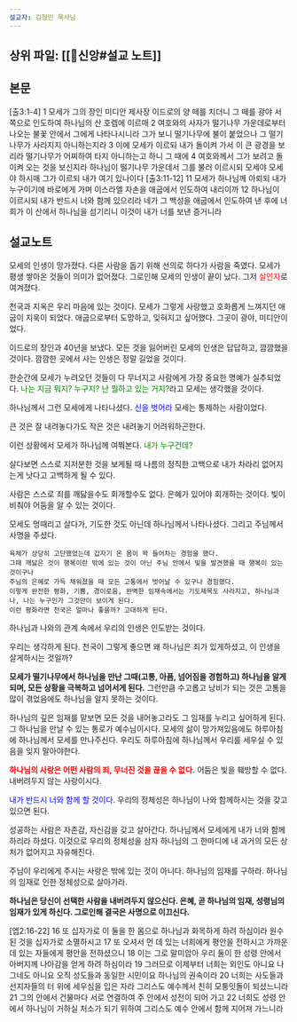 ```yaml
---
설교자: 김형민 목사님
---
```

## 상위 파일: [[🧭신앙#설교 노트]]

## 본문
[출3:1-4]
1 모세가 그의 장인 미디안 제사장 이드로의 양 떼를 치더니 그 떼를 광야 서쪽으로 인도하여 하나님의 산 호렙에 이르매
2 여호와의 사자가 떨기나무 가운데로부터 나오는 불꽃 안에서 그에게 나타나시니라 그가 보니 떨기나무에 불이 붙었으나 그 떨기나무가 사라지지 아니하는지라
3 이에 모세가 이르되 내가 돌이켜 가서 이 큰 광경을 보리라 떨기나무가 어찌하여 타지 아니하는고 하니 그 때에
4 여호와께서 그가 보려고 돌이켜 오는 것을 보신지라 하나님이 떨기나무 가운데서 그를 불러 이르시되 모세야 모세야 하시매 그가 이르되 내가 여기 있나이다
[출3:11-12]
11 모세가 하나님께 아뢰되 내가 누구이기에 바로에게 가며 이스라엘 자손을 애굽에서 인도하여 내리이까
12 하나님이 이르시되 내가 반드시 너와 함께 있으리라 네가 그 백성을 애굽에서 인도하여 낸 후에 너희가 이 산에서 하나님을 섬기리니 이것이 내가 너를 보낸 증거니라

## 설교노트
모세의 인생이 망가졌다.
다른 사람을 돕기 위해 선의로 하다가 사람을 죽였다.
모세가 평생 쌓아온 것들이 의미가 없어졌다.
그로인해 모세의 인생이 끝이 났다.
그저 <span style="color:red">살인자</span>로 여겨졌다.

천국과 지옥은 우리 마음에 있는 것이다.
모세가 그렇게 사랑했고 호화롭게 느껴지던 애굽이 지욱이 되었다.
애굽으로부터 도망하고, 잊혀지고 싶어했다.
그곳이 광야, 미디안이었다.

이드로의 장인과 40년을 보냈다.
모든 것을 잃어버린 모세의 인생은 답답하고, 깜깜했을 것이다.
깜깜한 곳에서 사는 인생은 정말 길었을 것이다.

한순간에 모세가 누려오던 것들이 다 무너지고 사람에게 가장 중요한 명예가 실추되었다.
<span style="color:green">나는 지금 뭐지? 누구지? 난 뭘하고 있는 거지?</span>라고 모세는 생각했을 것이다.

하나님께서 그런 모세에게 나타나셨다.
<span style="color:blue">신을 벗어라</span>
모세는 통제하는 사람이었다.

큰 것은 잘 내려놓다가도 작은 것은 내려놓기 어려워하곤한다.

이런 상황에서 모세가 하나님께 여쭤본다.
<span style="color:green">내가 누구건데? </span>

살다보면 스스로 지저분한 것을 보게될 때 나름의 정직한 고백으로 내가 차라리 없어지는게 낫다고 고백하게 될 수 있다.

사람은 스스로 죄를 깨닳을수도 회개할수도 없다.
은혜가 있어야 회개하는 것이다.
빛이 비춰야 어둠을 알 수 있는 것이다.

모세도 멍때리고 살다가, 기도한 것도 아닌데 하나님께서 나타나셨다.
그리고 주님께서 사명을 주셨다.

	육체가 상당히 고단했었는데 갑자기 온 몸이 꽉 들어차는 경험을 했다.
	그때 깨닳은 것이 행복이란 밖에 있는 것이 아닌 주님 안에서 빛을 발견했을 때 행복이 있는 것이구나
	주님의 은혜로 가득 채워졌을 때 모든 고통에서 벗어날 수 있구나 경험했다.
	이렇게 완전한 평화, 기쁨, 경이로움, 완벽한 임재속에서는 기도제목도 사라지고, 하나님과 나, 나는 누구인가 그것만이 보이게 된다.
	이런 평화라면 천국은 얼마나 좋을까? 고대하게 된다.

하나님과 나와의 관계 속에서 우리의 인생은 인도받는 것이다.

우리는 생각하게 된다.
천국이 그렇게 좋으면 왜 하나님은 죄가 있게하셨고, 이 인생을 살게하시는 것일까?

**모세가 떨기나무에서 하나님을 만난 그때(고통, 아픔, 넘어짐을 경험하고) 하나님을 알게 되며, 모든 상황을 극복하고 넘어서게 된다.**
그런만큼 수고롭고 낭비가 되는 것은 고통을 많이 겪었음에도 하나님을 알지 못하는 것이다.

하나님의 깊은 임재를 맡보면 모든 것을 내어놓고라도 그 임재를 누리고 싶어하게 된다.
그 하나님을 만날 수 있는 통로가 예수님이시다.
모세의 삶이 망가져있음에도 하루아침에 하나님께서 모세를 만나주신다.
우리도 하루아침에 하나님께서 우리를 세우실 수 있음을 잊지 말아야한다.

<span style="color:red; font-weight:bold">하나님의 사랑은 어떤 사람의 죄, 무너진 것을 끊을 수 없다.</span>
어둠은 빛을 훼방할 수 없다.
내버려두지 않는 사랑이시다.

<span style="color:blue">내가 반드시 너와 함께 할 것이다.</span>
우리의 정체성은 하나님이 나와 함께하시는 것을 갖고있으면 된다.

성공하는 사람은 자존감, 자신감을 갖고 살아간다.
하나님께서 모세에게 내가 너와 함께 하리라 하셨다.
이것으로 우리의 정체성을 삼자
하나님의 그 한마디에 내 과거의 모든 상처가 없어지고 자유해진다.

주님이 우리에게 주시는 사랑은 밖에 있는 것이 아니다.
하나님의 임재를 구하라.
하나님의 임재로 인한 정체성으로 살아가라.

**하나님은 당신이 선택한 사람을 내버려두지 않으신다.
은혜, 곧 하나님의 임재, 성령님의 임재가 있게 하신다.
그로인해 결국은 사명으로 이끄신다.**

[엡2:16-22]
16 또 십자가로 이 둘을 한 몸으로 하나님과 화목하게 하려 하심이라 원수 된 것을 십자가로 소멸하시고
17 또 오셔서 먼 데 있는 너희에게 평안을 전하시고 가까운 데 있는 자들에게 평안을 전하셨으니
18 이는 그로 말미암아 우리 둘이 한 성령 안에서 아버지께 나아감을 얻게 하려 하심이라
19 그러므로 이제부터 너희는 외인도 아니요 나그네도 아니요 오직 성도들과 동일한 시민이요 하나님의 권속이라
20 너희는 사도들과 선지자들의 터 위에 세우심을 입은 자라 그리스도 예수께서 친히 모퉁잇돌이 되셨느니라
21 그의 안에서 건물마다 서로 연결하여 주 안에서 성전이 되어 가고
22 너희도 성령 안에서 하나님이 거하실 처소가 되기 위하여 그리스도 예수 안에서 함께 지어져 가느니라
